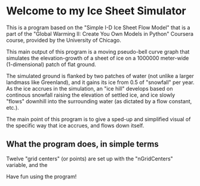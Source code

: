 # Welcome to my Ice Sheet Simulator

This is a program based on the "Simple I-D Ice Sheet Flow Model" that is a part of the "Global Warming II: Create You Own Models in Python" Coursera course, provided by the University of Chicago.

This main output of this program is a moving pseudo-bell curve graph that simulates the elevation-growth of a sheet of ice on a 1000000 meter-wide (1-dimensional) patch of flat ground. 

The simulated ground is flanked by two patches of water (not unlike a larger landmass like Greenland), and it gains its ice from 0.5 of "snowfall" per year. As the ice accrues in the simulation, an "ice hill" develops based on continous snowfall raising the elevation of settled ice, and ice slowly "flows" downhill into the surrounding water (as dictated by a flow constant, etc.).

The main point of this program is to give a sped-up and simplified visual of the specific way that ice accrues, and flows down itself.

## What the program does, in simple terms

Twelve "grid centers" (or points) are set up with the "nGridCenters" variable, and the 

Have fun using the program!

